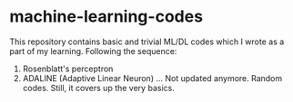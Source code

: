 # machine-learning-codes
This repository contains basic and trivial ML/DL codes which I wrote as a part of my learning.
Following the sequence:
1. Rosenblatt's perceptron
2. ADALINE (Adaptive Linear Neuron)
... Not updated anymore. Random codes. Still, it covers up the very basics.
